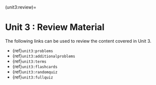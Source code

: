 (unit3:review)=
# Unit 3 : Review Material

The following links can be used to review the content covered in Unit 3.
- {ref}`unit3:problems`
- {ref}`unit3:additionalproblems`
- {ref}`unit3:terms`
- {ref}`unit3:flashcards`
- {ref}`unit3:randomquiz`
- {ref}`unit3:fullquiz`
